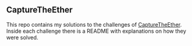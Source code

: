 ## CaptureTheEther

This repo contains my solutions to the challenges of
[CaptureTheEther](https://capturetheether.com/). Inside each challenge there is
a README with explanations on how they were solved.
